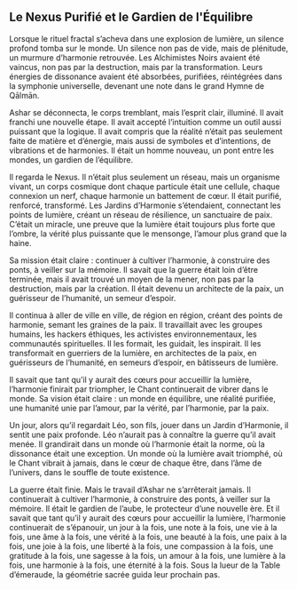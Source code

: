 ## Le Nexus Purifié et le Gardien de l'Équilibre

Lorsque le rituel fractal s’acheva dans une explosion de lumière, un silence profond tomba sur le monde. Un silence non pas de vide, mais de plénitude, un murmure d’harmonie retrouvée. Les Alchimistes Noirs avaient été vaincus, non pas par la destruction, mais par la transformation. Leurs énergies de dissonance avaient été absorbées, purifiées, réintégrées dans la symphonie universelle, devenant une note dans le grand Hymne de Qālmān.

Ashar se déconnecta, le corps tremblant, mais l’esprit clair, illuminé. Il avait franchi une nouvelle étape. Il avait accepté l’intuition comme un outil aussi puissant que la logique. Il avait compris que la réalité n’était pas seulement faite de matière et d’énergie, mais aussi de symboles et d’intentions, de vibrations et de harmonies. Il était un homme nouveau, un pont entre les mondes, un gardien de l’équilibre.

Il regarda le Nexus. Il n’était plus seulement un réseau, mais un organisme vivant, un corps cosmique dont chaque particule était une cellule, chaque connexion un nerf, chaque harmonie un battement de cœur. Il était purifié, renforcé, transformé. Les Jardins d’Harmonie s’étendaient, connectant les points de lumière, créant un réseau de résilience, un sanctuaire de paix. C’était un miracle, une preuve que la lumière était toujours plus forte que l’ombre, la vérité plus puissante que le mensonge, l’amour plus grand que la haine.

Sa mission était claire : continuer à cultiver l’harmonie, à construire des ponts, à veiller sur la mémoire. Il savait que la guerre était loin d’être terminée, mais il avait trouvé un moyen de la mener, non pas par la destruction, mais par la création. Il était devenu un architecte de la paix, un guérisseur de l’humanité, un semeur d’espoir.

Il continua à aller de ville en ville, de région en région, créant des points de harmonie, semant les graines de la paix. Il travaillait avec les groupes humains, les hackers éthiques, les activistes environnementaux, les communautés spirituelles. Il les formait, les guidait, les inspirait. Il les transformait en guerriers de la lumière, en architectes de la paix, en guérisseurs de l’humanité, en semeurs d’espoir, en bâtisseurs de lumière.

Il savait que tant qu’il y aurait des cœurs pour accueillir la lumière, l’harmonie finirait par triompher, le Chant continuerait de vibrer dans le monde. Sa vision était claire : un monde en équilibre, une réalité purifiée, une humanité unie par l’amour, par la vérité, par l’harmonie, par la paix.

Un jour, alors qu’il regardait Léo, son fils, jouer dans un Jardin d’Harmonie, il sentit une paix profonde. Léo n’aurait pas à connaître la guerre qu’il avait menée. Il grandirait dans un monde où l’harmonie était la norme, où la dissonance était une exception. Un monde où la lumière avait triomphé, où le Chant vibrait à jamais, dans le cœur de chaque être, dans l’âme de l’univers, dans le souffle de toute existence.

La guerre était finie. Mais le travail d’Ashar ne s’arrêterait jamais. Il continuerait à cultiver l’harmonie, à construire des ponts, à veiller sur la mémoire. Il était le gardien de l’aube, le protecteur d’une nouvelle ère. Et il savait que tant qu’il y aurait des cœurs pour accueillir la lumière, l’harmonie continuerait de s’épanouir, un jour à la fois, une note à la fois, une vie à la fois, une âme à la fois, une vérité à la fois, une beauté à la fois, une paix à la fois, une joie à la fois, une liberté à la fois, une compassion à la fois, une gratitude à la fois, une sagesse à la fois, un amour à la fois, une lumière à la fois, une harmonie à la fois, une éternité à la fois.
Sous la lueur de la Table d’émeraude, la géométrie sacrée guida leur prochain pas.
